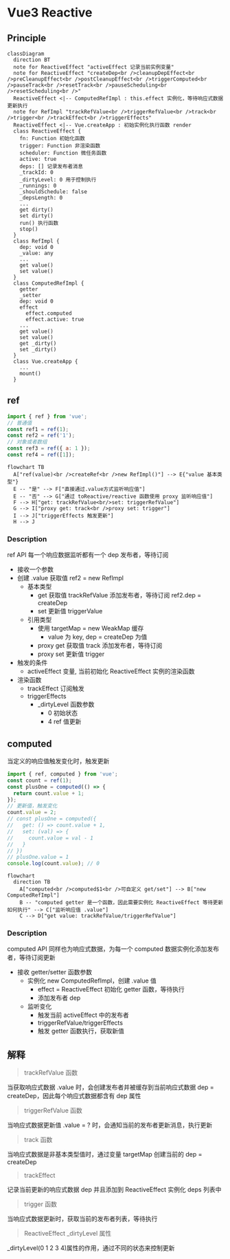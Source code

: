 # Vue3 Reactive

## Principle

```mermaid
classDiagram
  direction BT
  note for ReactiveEffect "activeEffect 记录当前实例变量"
  note for ReactiveEffect "createDep<br />cleanupDepEffect<br />preCleanupEffect<br />postCleanupEffect<br />triggerComputed<br />pauseTrack<br />resetTrack<br />pauseScheduling<br />resetScheduling<br />"
  ReactiveEffect <|-- ComputedRefImpl : this.effect 实例化，等待响应式数据更新执行
  note for RefImpl "trackRefValue<br />triggerRefValue<br />track<br />trigger<br />trackEffect<br />triggerEffects"
  ReactiveEffect <|-- Vue.createApp : 初始实例化执行函数 render
  class ReactiveEffect {
    fn: Function 初始化函数
    trigger: Function 非渲染函数
    scheduler: Function 微任务函数
    active: true
    deps: [] 记录发布者消息
    _trackId: 0
    _dirtyLevel: 0 用于控制执行
    _runnings: 0
    _shouldSchedule: false
    _depsLength: 0
    ...
    get dirty()
    set dirty()
    run() 执行函数
    stop()
  }
  class RefImpl {
    dep: void 0
    _value: any
    ...
    get value()
    set value()
  }
  class ComputedRefImpl {
    getter
    _setter
    dep: void 0
    effect
      effect.computed
      effect.active: true
    ...
    get value()
    set value()
    get _dirty()
    set _dirty()
  }
  class Vue.createApp {
    ...
    mount()
  }
```

## ref

```js
import { ref } from 'vue';
// 普通值
const ref1 = ref(1);
const ref2 = ref('1');
// 对象或者数组
const ref3 = ref({ a: 1 });
const ref4 = ref([1]);
```

```mermaid
flowchart TB
  A["ref(value)<br />createRef<br />new RefImpl()"] --> E{"value 基本类型"}
  E -- "是" --> F["直接通过.value方式监听响应值"]
  E -- "否" --> G["通过 toReactive/reactive 函数使用 proxy 监听响应值"]
  F --> H["get: trackRefValue<br/>set: triggerRefValue"]
  G --> I["proxy get: track<br />proxy set: trigger"]
  I --> J["triggerEffects 触发更新"]
  H --> J
```

### Description

ref API 每一个响应数据监听都有一个 dep 发布者，等待订阅

- 接收一个参数
- 创建 .value 获取值 ref2 = new RefImpl
  - 基本类型
    - get 获取值 trackRefValue 添加发布者，等待订阅 ref2.dep = createDep
    - set 更新值 triggerValue
  - 引用类型
    - 使用 targetMap = new WeakMap 缓存
      - value 为 key, dep = createDep 为值
    - proxy get 获取值 track 添加发布者，等待订阅
    - proxy set 更新值 trigger
- 触发的条件
  - activeEffect 变量, 当前初始化 ReactiveEffect 实例的渲染函数
- 渲染函数
  - trackEffect 订阅触发
  - triggerEffects
    - \_dirtyLevel 函数参数
      - 0 初始状态
      - 4 ref 值更新

## computed

当定义的响应值触发变化时，触发更新

```js
import { ref, computed } from 'vue';
const count = ref(1);
const plusOne = computed(() => {
  return count.value + 1;
});
// 更新值，触发变化
count.value = 2;
// const plusOne = computed({
//   get: () => count.value + 1,
//   set: (val) => {
//     count.value = val - 1
//   }
// })
// plusOne.value = 1
console.log(count.value); // 0
```

```mermaid
flowchart
  direction TB
    A["computed<br />computed$1<br />可自定义 get/set"] --> B["new ComputedRefImpl"]
    B -- "computed getter 是一个函数，因此需要实例化 ReactiveEffect 等待更新如何执行" --> C["监听响应值 .value"]
    C --> D["get value: trackRefValue/triggerRefValue"]
```

### Description

computed API 同样也为响应式数据，为每一个 computed 数据实例化添加发布者，等待订阅更新

- 接收 getter/setter 函数参数
  - 实例化 new ComputedRefImpl，创建 .value 值
    - effect = ReactiveEffect 初始化 getter 函数，等待执行
    - 添加发布者 dep
  - 监听变化
    - 触发当前 activeEffect 中的发布者
    - triggerRefValue/triggerEffects
    - 触发 getter 函数执行，获取新值

## 解释

> trackRefValue 函数

当获取响应式数据 .value 时，会创建发布者并被缓存到当前响应式数据 dep = createDep，因此每个响应式数据都含有 dep 属性

> triggerRefValue 函数

当响应式数据更新值 .value = ? 时，会通知当前的发布者更新消息，执行更新

> track 函数

当响应式数据是非基本类型值时，通过变量 targetMap 创建当前的 dep = createDep

> trackEffect

记录当前更新的响应式数据 dep 并且添加到 ReactiveEffect 实例化 deps 列表中

> trigger 函数

当响应式数据更新时，获取当前的发布者列表，等待执行

> ReactiveEffect \_dirtyLevel 属性

\_dirtyLevel(0 1 2 3 4)属性的作用，通过不同的状态来控制更新
